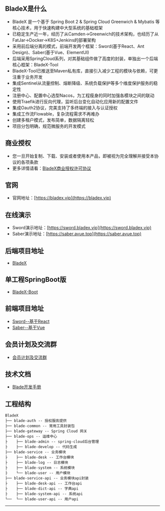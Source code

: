 ## BladeX是什么
* BladeX 是一个基于 Spring Boot 2 & Spring Cloud Greenwich & Mybatis 等核心技术，用于快速构建中大型系统的基础框架
* 已稳定生产近一年，经历了从Camden->Greenwich的技术架构，也经历了从FatJar->Docker->K8S+Jenkins的部署架构
* 采用前后端分离的模式，前端开发两个框架：Sword(基于React、Ant Design)、Saber(基于Vue、ElementUI)
* 后端采用SpringCloud系列，对其基础组件做了高度的封装，单独出一个后端核心框架：BladeX-Tool
* BladeX-Tool已推送至Maven私有库，直接引入减少工程的模块与依赖，可更注重于业务开发
* 集成Sentinel从流量控制、熔断降级、系统负载保护等多个维度保护服务的稳定性
* 注册中心、配置中心选型Nacos，为工程瘦身的同时加强各模块之间的联动
* 使用Traefik进行反向代理，监听后台变化自动化应用新的配置文件
* 集成Oauth2协议，完美支持了多终端的接入与认证授权
* 集成工作流Flowable，复杂流程需求不再难办
* 创建多租户模式，发布简单，数据隔离轻松
* 项目分包明确，规范微服务的开发模式

## 商业授权
* 您一旦开始复制、下载、安装或者使用本产品，即被视为完全理解并接受本协议的各项条款
* 更多详情请看：[BladeX商业授权许可协议](https://gitee.ltd/blade/BladeX/src/master/LICENSE)

## 官网
* 官网地址：[https://bladex.vip](https://bladex.vip)

## 在线演示
* Sword演示地址：[https://sword.bladex.vip](https://sword.bladex.vip)
* Saber演示地址：[https://saber.avue.top](https://saber.avue.top)

## 后端项目地址
* [BladeX](https://gitee.ltd/blade/BladeX)

## 单工程SpringBoot版
* [BladeX-Boot](https://gitee.ltd/blade/BladeX-Boot)

## 前端项目地址
* [Sword--基于React](https://gitee.ltd/blade/Sword)
* [Saber--基于Vue](https://gitee.ltd/blade/Saber)

## 会员计划及交流群
* [会员计划及交流群](https://gitee.com/smallc/SpringBlade/wikis/SpringBlade会员计划)

## 技术文档
* [Blade开发手册](https://www.kancloud.cn/smallchill/blade)

## 工程结构
``` 
BladeX
├── blade-auth -- 授权服务提供
├── blade-common -- 常用工具封装包
├── blade-gateway -- Spring Cloud 网关
├── blade-ops -- 运维中心
├    ├── blade-admin -- spring-cloud后台管理
├    ├── blade-develop -- 代码生成
├── blade-service -- 业务模块
├    ├── blade-desk -- 工作台模块 
├    ├── blade-log -- 日志模块 
├    ├── blade-system -- 系统模块 
├    └── blade-user -- 用户模块 
├── blade-service-api -- 业务模块api封装
├    ├── blade-desk-api -- 工作台api 
├    ├── blade-dict-api -- 字典api 
├    ├── blade-system-api -- 系统api 
└──  └── blade-user-api -- 用户api 
```
----
